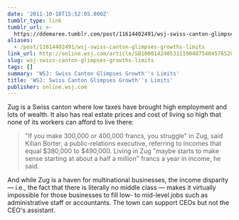 ```yaml
---
date: '2011-10-18T15:52:05.000Z'
tumblr_type: link
tumblr_url: >-
  https://ddemaree.tumblr.com/post/11614402491/wsj-swiss-canton-glimpses-growths-limits
aliases:
  - /post/11614402491/wsj-swiss-canton-glimpses-growths-limits
link_url: http://online.wsj.com/article/SB10001424053111904875404576528123989551738.html
slug: wsj-swiss-canton-glimpses-growths-limits
tags: []
summary: 'WSJ: Swiss Canton Glimpses Growth''s Limits'
title: 'WSJ: Swiss Canton Glimpses Growth''s Limits'
publisher: online.wsj.com
---
```


Zug is a Swiss canton where low taxes have brought high employment and lots of wealth. It also has real estate prices and cost of living so high that none of its workers can afford to live there:

> "If you make 300,000 or 400,000 francs, you struggle" in Zug, said Kilian Borter, a public-relations executive, referring to incomes that equal $380,000 to $490,000. Living in Zug "maybe starts to make sense starting at about a half a million" francs a year in income, he said.

And while Zug is a haven for multinational businesses, the income disparity — i.e., the fact that there is literally no middle class — makes it virtually impossible for those businesses to fill low- to mid-level jobs such as administrative staff or accountants. The town can support CEOs but not the CEO's assistant.